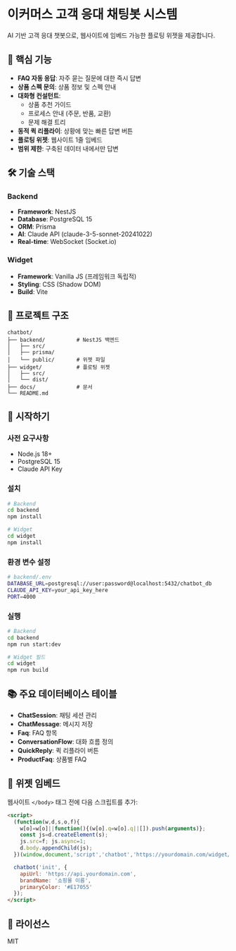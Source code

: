 # 이커머스 고객 응대 채팅봇 시스템

AI 기반 고객 응대 챗봇으로, 웹사이트에 임베드 가능한 플로팅 위젯을 제공합니다.

## 🎯 핵심 기능

- **FAQ 자동 응답**: 자주 묻는 질문에 대한 즉시 답변
- **상품 스펙 문의**: 상품 정보 및 스펙 안내
- **대화형 컨설턴트**:
  - 상품 추천 가이드
  - 프로세스 안내 (주문, 반품, 교환)
  - 문제 해결 트리
- **동적 퀵 리플라이**: 상황에 맞는 빠른 답변 버튼
- **플로팅 위젯**: 웹사이트 1줄 임베드
- **범위 제한**: 구축된 데이터 내에서만 답변

## 🛠 기술 스택

### Backend
- **Framework**: NestJS
- **Database**: PostgreSQL 15
- **ORM**: Prisma
- **AI**: Claude API (claude-3-5-sonnet-20241022)
- **Real-time**: WebSocket (Socket.io)

### Widget
- **Framework**: Vanilla JS (프레임워크 독립적)
- **Styling**: CSS (Shadow DOM)
- **Build**: Vite

## 📁 프로젝트 구조

```
chatbot/
├── backend/          # NestJS 백엔드
│   ├── src/
│   ├── prisma/
│   └── public/       # 위젯 파일
├── widget/           # 플로팅 위젯
│   ├── src/
│   └── dist/
├── docs/             # 문서
└── README.md
```

## 🚀 시작하기

### 사전 요구사항

- Node.js 18+
- PostgreSQL 15
- Claude API Key

### 설치

```bash
# Backend
cd backend
npm install

# Widget
cd widget
npm install
```

### 환경 변수 설정

```bash
# backend/.env
DATABASE_URL=postgresql://user:password@localhost:5432/chatbot_db
CLAUDE_API_KEY=your_api_key_here
PORT=4000
```

### 실행

```bash
# Backend
cd backend
npm run start:dev

# Widget 빌드
cd widget
npm run build
```

## 📚 주요 데이터베이스 테이블

- **ChatSession**: 채팅 세션 관리
- **ChatMessage**: 메시지 저장
- **Faq**: FAQ 항목
- **ConversationFlow**: 대화 흐름 정의
- **QuickReply**: 퀵 리플라이 버튼
- **ProductFaq**: 상품별 FAQ

## 🎨 위젯 임베드

웹사이트 `</body>` 태그 전에 다음 스크립트를 추가:

```html
<script>
  (function(w,d,s,o,f){
    w[o]=w[o]||function(){(w[o].q=w[o].q||[]).push(arguments)};
    const js=d.createElement(s);
    js.src=f; js.async=1;
    d.body.appendChild(js);
  })(window,document,'script','chatbot','https://yourdomain.com/widget/chatbot.js');

  chatbot('init', {
    apiUrl: 'https://api.yourdomain.com',
    brandName: '쇼핑몰 이름',
    primaryColor: '#E17055'
  });
</script>
```

## 📖 라이선스

MIT
